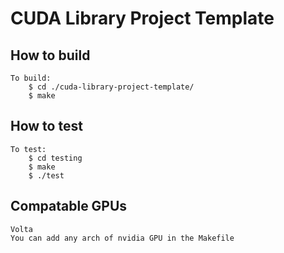 # CUDA Library Project Template

## How to build
	To build:	 
		$ cd ./cuda-library-project-template/
		$ make
	

## How to test
	To test:
		$ cd testing
		$ make
		$ ./test

## Compatable GPUs
	Volta
	You can add any arch of nvidia GPU in the Makefile
